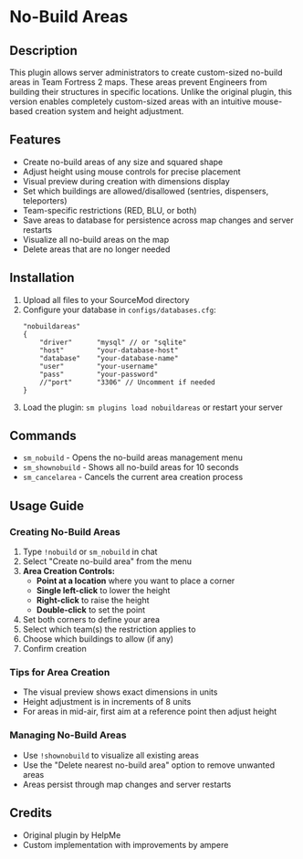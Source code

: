 # No-Build Areas

## Description
This plugin allows server administrators to create custom-sized no-build areas in Team Fortress 2 maps. These areas prevent Engineers from building their structures in specific locations. Unlike the original plugin, this version enables completely custom-sized areas with an intuitive mouse-based creation system and height adjustment.

## Features
- Create no-build areas of any size and squared shape
- Adjust height using mouse controls for precise placement
- Visual preview during creation with dimensions display
- Set which buildings are allowed/disallowed (sentries, dispensers, teleporters)
- Team-specific restrictions (RED, BLU, or both)
- Save areas to database for persistence across map changes and server restarts
- Visualize all no-build areas on the map
- Delete areas that are no longer needed

## Installation
1. Upload all files to your SourceMod directory
2. Configure your database in `configs/databases.cfg`:
   ```
   "nobuildareas"
   {
       "driver"      "mysql" // or "sqlite"
       "host"        "your-database-host"
       "database"    "your-database-name"
       "user"        "your-username"
       "pass"        "your-password"
       //"port"      "3306" // Uncomment if needed
   }
   ```
3. Load the plugin: `sm plugins load nobuildareas` or restart your server

## Commands
- `sm_nobuild` - Opens the no-build areas management menu
- `sm_shownobuild` - Shows all no-build areas for 10 seconds
- `sm_cancelarea` - Cancels the current area creation process

## Usage Guide

### Creating No-Build Areas
1. Type `!nobuild` or `sm_nobuild` in chat
2. Select "Create no-build area" from the menu
3. **Area Creation Controls:**
   - **Point at a location** where you want to place a corner
   - **Single left-click** to lower the height
   - **Right-click** to raise the height
   - **Double-click** to set the point
4. Set both corners to define your area
5. Select which team(s) the restriction applies to
6. Choose which buildings to allow (if any)
7. Confirm creation

### Tips for Area Creation
- The visual preview shows exact dimensions in units
- Height adjustment is in increments of 8 units
- For areas in mid-air, first aim at a reference point then adjust height

### Managing No-Build Areas
- Use `!shownobuild` to visualize all existing areas
- Use the "Delete nearest no-build area" option to remove unwanted areas
- Areas persist through map changes and server restarts

## Credits
- Original plugin by HelpMe
- Custom implementation with improvements by ampere
